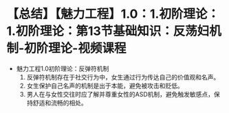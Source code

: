 # 【总结】【魅力工程】1.0：1.初阶理论：1.初阶理论：第13节基础知识：反荡妇机制-初阶理论-视频课程

-   魅力工程1.0初阶理论：反弹符机制
    1.  反弹符机制存在于社交行为中，女生通过行为传达自己的价值观和名声。
    2.  女生保护自己名声的机制是出于本能，避免被攻击和贬低。
    3.  男人在与女性交往时应了解并尊重女性的ASD机制，避免触发敏感点，保持舒适和流畅的相处。